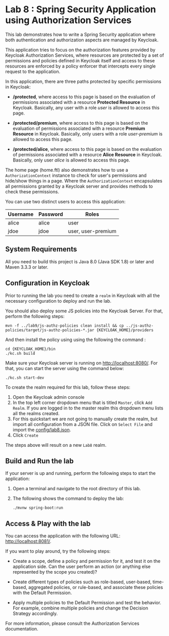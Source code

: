 Lab 8 : Spring Security Application using Authorization Services
===================================================

This lab demonstrates how to write a Spring Security application where both authentication and
authorization aspects are managed by <span>Keycloak</span>.

This application tries to focus on the authorization features provided by <span>Keycloak</span> Authorization Services, where resources are
protected by a set of permissions and policies defined in Keycloak itself and access to these resources are enforced by a policy enforcer
that intercepts every single request to the application.

In this application, there are three paths protected by specific permissions in <span>Keycloak</span>:

* **/protected**, where access to this page is based on the evaluation of permissions associated with a resource **Protected Resource** in <span>Keycloak</span>. Basically,
any user with a role *user* is allowed to access this page.

* **/protected/premium**, where access to this page is based on the evaluation of permissions associated with a resource **Premium Resource** in <span>Keycloak</span>. Basically,
only users with a role *user-premium* is allowed to access this page.

* **/protected/alice**, where access to this page is based on the evaluation of permissions associated with a resource **Alice Resource** in <span>Keycloak</span>. Basically,
only user *alice* is allowed to access this page.

The home page (home.ftl) also demonstrates how to use a ``AuthorizationContext`` instance to check for user's permissions and hide/show
things in a page. Where the ``AuthorizationContext`` encapsulates all permissions granted by a <span>Keycloak</span> server and provides methods
to check these permissions.

You can use two distinct users to access this application:

|Username|Password|Roles|
|---|---|---|
|alice|alice|user|
|jdoe|jdoe|user, user-premium|


System Requirements
-------------------

All you need to build this project is Java 8.0 (Java SDK 1.8) or later and Maven 3.3.3 or later.


Configuration in <span>Keycloak</span>
-----------------------

Prior to running the lab you need to create a `realm` in <span>Keycloak</span> with all the necessary configuration to deploy and run the lab.

You should also deploy some JS policies into the Keycloak Server. For that, perform the following steps:

   ````
   mvn -f ../lab9/js-authz-policies clean install && cp ../js-authz-policies/target/js-authz-policies-*.jar {KEYCLOAK_HOME}/providers
   ````

And then install the policy using using the following the command :
   ````
   cd {KEYCLOAK_HOME}/bin
   ./kc.sh build
   ````


Make sure your <span>Keycloak</span> server is running on <http://localhost:8080/>. For that, you can start the server using the command below:

   ````
   ./kc.sh start-dev
   ````

To create the realm required for this lab, follow these steps:

1. Open the <span>Keycloak</span> admin console
2. In the top left corner dropdown menu that is titled `Master`, click `Add Realm`. If you are logged in to the master realm this dropdown menu lists all the realms created.
3. For this quickstart we are not going to manually create the realm, but import all configuration from a JSON file. Click on `Select File` and import the [config/lab8.json](config/lab8.json).
4. Click `Create`

The steps above will result on a new `Lab8` realm.

Build and Run the lab
-------------------------------

If your server is up and running, perform the following steps to start the application:

1. Open a terminal and navigate to the root directory of this lab.

2. The following shows the command to deploy the lab:

   ````
   ./mvnw spring-boot:run

   ````

Access & Play with the lab
---------------------

You can access the application with the following URL: <http://localhost:8081/>.

If you want to play around, try the following steps:

* Create a scope, define a policy and permission for it, and test it on the application side. Can the user perform an action (or anything else represented by the scope you created)?

* Create different types of policies such as role-based, user-based, time-based, aggregated policies, or rule-based, and associate these policies with the Default Permission.

* Apply multiple policies to the Default Permission and test the behavior. For example, combine multiple policies and change the Decision Strategy accordingly.

For more information, please consult the Authorization Services documentation.